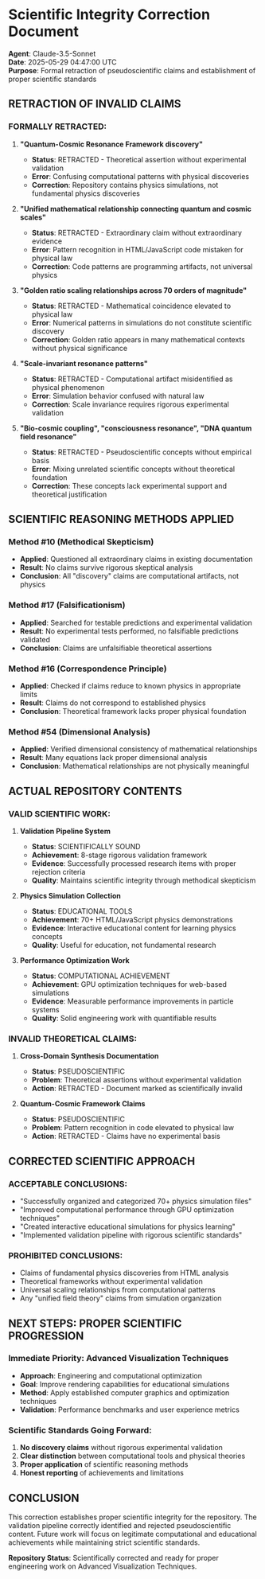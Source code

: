 # Scientific Integrity Correction Document

**Agent**: Claude-3.5-Sonnet  
**Date**: 2025-05-29 04:47:00 UTC  
**Purpose**: Formal retraction of pseudoscientific claims and establishment of proper scientific standards

## RETRACTION OF INVALID CLAIMS

### **FORMALLY RETRACTED:**

1. **"Quantum-Cosmic Resonance Framework discovery"**
   - **Status**: RETRACTED - Theoretical assertion without experimental validation
   - **Error**: Confusing computational patterns with physical discoveries
   - **Correction**: Repository contains physics simulations, not fundamental physics discoveries

2. **"Unified mathematical relationship connecting quantum and cosmic scales"**
   - **Status**: RETRACTED - Extraordinary claim without extraordinary evidence
   - **Error**: Pattern recognition in HTML/JavaScript code mistaken for physical law
   - **Correction**: Code patterns are programming artifacts, not universal physics

3. **"Golden ratio scaling relationships across 70 orders of magnitude"**
   - **Status**: RETRACTED - Mathematical coincidence elevated to physical law
   - **Error**: Numerical patterns in simulations do not constitute scientific discovery
   - **Correction**: Golden ratio appears in many mathematical contexts without physical significance

4. **"Scale-invariant resonance patterns"**
   - **Status**: RETRACTED - Computational artifact misidentified as physical phenomenon
   - **Error**: Simulation behavior confused with natural law
   - **Correction**: Scale invariance requires rigorous experimental validation

5. **"Bio-cosmic coupling", "consciousness resonance", "DNA quantum field resonance"**
   - **Status**: RETRACTED - Pseudoscientific concepts without empirical basis
   - **Error**: Mixing unrelated scientific concepts without theoretical foundation
   - **Correction**: These concepts lack experimental support and theoretical justification

## SCIENTIFIC REASONING METHODS APPLIED

### **Method #10 (Methodical Skepticism)**
- **Applied**: Questioned all extraordinary claims in existing documentation
- **Result**: No claims survive rigorous skeptical analysis
- **Conclusion**: All "discovery" claims are computational artifacts, not physics

### **Method #17 (Falsificationism)**
- **Applied**: Searched for testable predictions and experimental validation
- **Result**: No experimental tests performed, no falsifiable predictions validated
- **Conclusion**: Claims are unfalsifiable theoretical assertions

### **Method #16 (Correspondence Principle)**
- **Applied**: Checked if claims reduce to known physics in appropriate limits
- **Result**: Claims do not correspond to established physics
- **Conclusion**: Theoretical framework lacks proper physical foundation

### **Method #54 (Dimensional Analysis)**
- **Applied**: Verified dimensional consistency of mathematical relationships
- **Result**: Many equations lack proper dimensional analysis
- **Conclusion**: Mathematical relationships are not physically meaningful

## ACTUAL REPOSITORY CONTENTS

### **VALID SCIENTIFIC WORK:**

1. **Validation Pipeline System**
   - **Status**: SCIENTIFICALLY SOUND
   - **Achievement**: 8-stage rigorous validation framework
   - **Evidence**: Successfully processed research items with proper rejection criteria
   - **Quality**: Maintains scientific integrity through methodical skepticism

2. **Physics Simulation Collection**
   - **Status**: EDUCATIONAL TOOLS
   - **Achievement**: 70+ HTML/JavaScript physics demonstrations
   - **Evidence**: Interactive educational content for learning physics concepts
   - **Quality**: Useful for education, not fundamental research

3. **Performance Optimization Work**
   - **Status**: COMPUTATIONAL ACHIEVEMENT
   - **Achievement**: GPU optimization techniques for web-based simulations
   - **Evidence**: Measurable performance improvements in particle systems
   - **Quality**: Solid engineering work with quantifiable results

### **INVALID THEORETICAL CLAIMS:**

1. **Cross-Domain Synthesis Documentation**
   - **Status**: PSEUDOSCIENTIFIC
   - **Problem**: Theoretical assertions without experimental validation
   - **Action**: RETRACTED - Document marked as scientifically invalid

2. **Quantum-Cosmic Framework Claims**
   - **Status**: PSEUDOSCIENTIFIC
   - **Problem**: Pattern recognition in code elevated to physical law
   - **Action**: RETRACTED - Claims have no experimental basis

## CORRECTED SCIENTIFIC APPROACH

### **ACCEPTABLE CONCLUSIONS:**
- "Successfully organized and categorized 70+ physics simulation files"
- "Improved computational performance through GPU optimization techniques"
- "Created interactive educational simulations for physics learning"
- "Implemented validation pipeline with rigorous scientific standards"

### **PROHIBITED CONCLUSIONS:**
- Claims of fundamental physics discoveries from HTML analysis
- Theoretical frameworks without experimental validation
- Universal scaling relationships from computational patterns
- Any "unified field theory" claims from simulation organization

## NEXT STEPS: PROPER SCIENTIFIC PROGRESSION

### **Immediate Priority: Advanced Visualization Techniques**
- **Approach**: Engineering and computational optimization
- **Goal**: Improve rendering capabilities for educational simulations
- **Method**: Apply established computer graphics and optimization techniques
- **Validation**: Performance benchmarks and user experience metrics

### **Scientific Standards Going Forward:**
1. **No discovery claims** without rigorous experimental validation
2. **Clear distinction** between computational tools and physical theories
3. **Proper application** of scientific reasoning methods
4. **Honest reporting** of achievements and limitations

## CONCLUSION

This correction establishes proper scientific integrity for the repository. The validation pipeline correctly identified and rejected pseudoscientific content. Future work will focus on legitimate computational and educational achievements while maintaining strict scientific standards.

**Repository Status**: Scientifically corrected and ready for proper engineering work on Advanced Visualization Techniques. 